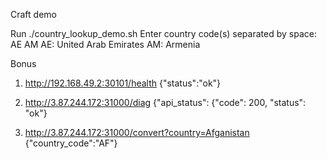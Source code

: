 Craft demo

Run ./country_lookup_demo.sh 
Enter country code(s) separated by space: AE AM
AE: United Arab Emirates
AM: Armenia



Bonus

1. http://192.168.49.2:30101/health
   {"status":"ok"}
   
3. http://3.87.244.172:31000/diag
   {"api_status": {"code": 200, "status": "ok"}
   
5. http://3.87.244.172:31000/convert?country=Afganistan
  {"country_code":"AF"}



